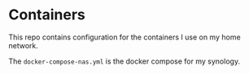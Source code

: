 # Containers

This repo contains configuration for the containers I use on my home network.

The `docker-compose-nas.yml` is the docker compose for my synology.


